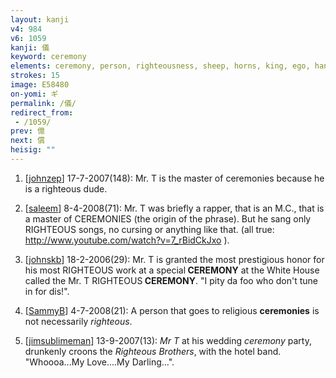 ```yaml
---
layout: kanji
v4: 984
v6: 1059
kanji: 儀
keyword: ceremony
elements: ceremony, person, righteousness, sheep, horns, king, ego, hand, fiesta
strokes: 15
image: E58480
on-yomi: ギ
permalink: /儀/
redirect_from:
 - /1059/
prev: 億
next: 償
heisig: ""
---
```


1) [<a href="http://kanji.koohii.com/profile/johnzep">johnzep</a>] 17-7-2007(148): Mr. T is the master of ceremonies because he is a righteous dude.

2) [<a href="http://kanji.koohii.com/profile/saleem">saleem</a>] 8-4-2008(71): Mr. T was briefly a rapper, that is an M.C., that is a master of CEREMONIES (the origin of the phrase). But he sang only RIGHTEOUS songs, no cursing or anything like that. (all true: <a href="http://www.youtube.com/watch?v=7_rBidCkJxo">http://www.youtube.com/watch?v=7_rBidCkJxo</a> ).

3) [<a href="http://kanji.koohii.com/profile/johnskb">johnskb</a>] 18-2-2006(29): Mr. T is granted the most prestigious honor for his most RIGHTEOUS work at a special<strong> CEREMONY</strong> at the White House called the Mr. T RIGHTEOUS<strong> CEREMONY</strong>. &quot;I pity da foo who don&#039;t tune in for dis!&quot;.

4) [<a href="http://kanji.koohii.com/profile/SammyB">SammyB</a>] 4-7-2008(21): A person that goes to religious <strong>ceremonies</strong> is not necessarily <em>righteous</em>.

5) [<a href="http://kanji.koohii.com/profile/jimsublimeman">jimsublimeman</a>] 13-9-2007(13): <em>Mr T</em> at his wedding <em>ceremony</em> party, drunkenly croons the <em>Righteous Brothers</em>, with the hotel band. &quot;Whoooa...My Love....My Darling...&quot;.

